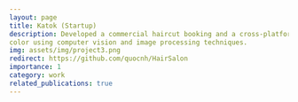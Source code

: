```yaml
---
layout: page
title: Katok (Startup)
description: Developed a commercial haircut booking and a cross-platform mobile app that enables users to virtually change hair
color using computer vision and image processing techniques.
img: assets/img/project3.png
redirect: https://github.com/quocnh/HairSalon
importance: 1
category: work
related_publications: true
---
```

